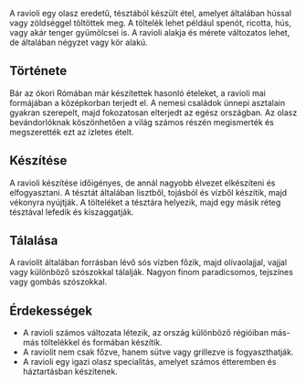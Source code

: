 A ravioli egy olasz eredetű, tésztából készült étel, amelyet általában hússal vagy zöldséggel töltöttek meg. A töltelék lehet például spenót, ricotta, hús, vagy akár tenger gyümölcsei is. A ravioli alakja és mérete változatos lehet, de általában négyzet vagy kör alakú.

## Története

Bár az ókori Rómában már készítettek hasonló ételeket, a ravioli mai formájában a középkorban terjedt el. A nemesi családok ünnepi asztalain gyakran szerepelt, majd fokozatosan elterjedt az egész országban. Az olasz bevándorlóknak köszönhetően a világ számos részén megismerték és megszerették ezt az ízletes ételt.

## Készítése

A ravioli készítése időigényes, de annál nagyobb élvezet elkészíteni és elfogyasztani. A tésztát általában lisztből, tojásból és vízből készítik, majd vékonyra nyújtják. A tölteléket a tésztára helyezik, majd egy másik réteg tésztával lefedik és kiszaggatják.

## Tálalása

A raviolit általában forrásban lévő sós vízben főzik, majd olívaolajjal, vajjal vagy különböző szószokkal tálalják. Nagyon finom paradicsomos, tejszínes vagy gombás szószokkal.

## Érdekességek

* A ravioli számos változata létezik, az ország különböző régióiban más-más töltelékkel és formában készítik.
* A raviolit nem csak főzve, hanem sütve vagy grillezve is fogyaszthatják.
* A ravioli egy igazi olasz specialitás, amelyet számos étteremben és háztartásban készítenek.
